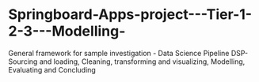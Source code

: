 # Springboard-Apps-project---Tier-1-2-3---Modelling-
General framework for sample investigation -  Data Science Pipeline DSP- Sourcing and loading, Cleaning, transforming and visualizing, Modelling, Evaluating and Concluding
